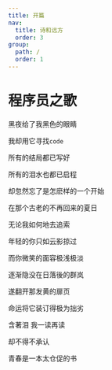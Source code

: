 ```yaml
---
title: 开篇
nav:
  title: 诗和远方
  order: 3
group:
  path: /
  order: 1
---
```


# 程序员之歌

黑夜给了我黑色的眼睛

我却用它寻找`code`

所有的结局都已写好

所有的泪水也都已启程

却忽然忘了是怎麽样的一个开始

在那个古老的不再回来的夏日

无论我如何地去追索

年轻的你只如云影掠过

而你微笑的面容极浅极淡

逐渐隐没在日落後的群岚

遂翻开那发黄的扉页

命运将它装订得极为拙劣

含著泪 我一读再读

却不得不承认

青春是一本太仓促的书
